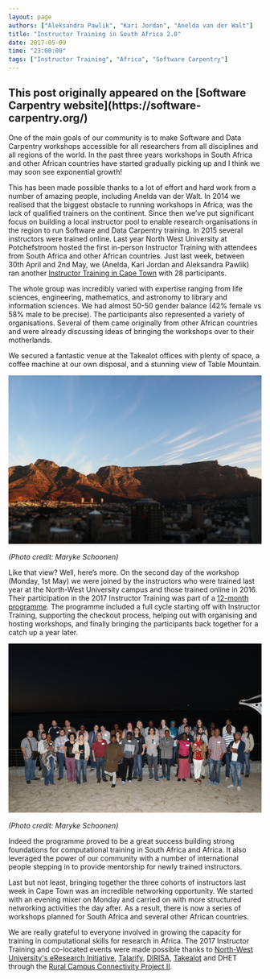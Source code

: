 ```yaml
---
layout: page
authors: ["Aleksandra Pawlik", "Kari Jordan", "Anelda van der Walt"]
title: "Instructor Training in South Africa 2.0"
date: 2017-05-09
time: "23:00:00"
tags: ["Instructor Training", "Africa", "Software Carpentry"]
---
```


<h2>This post originally appeared on the [Software Carpentry website](https://software-carpentry.org/)</h2>

One of the main goals of our community is to make Software and Data Carpentry workshops accessible for all researchers from all disciplines and all regions of the world. In the past three years workshops in South Africa and other African countries have started gradually picking up and I think we may soon see exponential growth!

This has been made possible thanks to a lot of effort and hard work from a number of amazing people, including Anelda van der Walt. In 2014 we realised that the biggest obstacle to running workshops in Africa, was the lack of qualified trainers on the continent.  Since then we’ve put significant focus on building a local instructor pool to enable research organisations in the region to run Software and Data Carpentry training. In 2015 several instructors were trained online. Last year North West University at Potchefstroom hosted the first in-person Instructor Training with attendees from South Africa and other African countries. Just last week, between 30th April and 2nd May, we (Anelda, Kari Jordan and Aleksandra Pawlik) ran another [Instructor Training in Cape Town](https://nwu-eresearch.github.io/2017-04-30-eResearchAfrica-ttt/) with 28 participants.

The whole group was incredibly varied with expertise ranging from life sciences, engineering, mathematics, and astronomy to library and information sciences. We had almost 50-50 gender balance (42% female vs 58% male to be precise). The participants also represented a variety of organisations. Several of them came originally from other African countries and were already discussing ideas of bringing the workshops over to their motherlands.

We secured a fantastic venue at the Takealot offices with plenty of space, a coffee machine at our own disposal, and a stunning view of Table Mountain.

<img src="../../../files/2017/05/table_mountain.JPG" width="800px">

*(Photo credit: Maryke Schoonen)*


Like that view? Well, here’s more. On the second day of the workshop (Monday, 1st May) we were joined by the instructors who were trained last year at the North-West University campus and those trained online in 2016. Their participation in the 2017 Instructor Training was part of a [12-month programme](https://figshare.com/articles/A_Programme_for_the_Development_of_Computational_and_Digital_Research_Capacity_in_South_Africa_and_Africa_-_phase_1/3382168). The programme included a full cycle starting off with Instructor Training, supporting the checkout process, helping out with organising and hosting workshops, and finally bringing the participants back together for a catch up a year later.

<img src="../../../files/2017/05/instructors_sa.JPG" width="800px">

*(Photo credit: Maryke Schoonen)*


Indeed the programme proved to be a great success building strong foundations for computational training in South Africa and Africa. It also leveraged the power of our community with a number of international people stepping in to provide mentorship for newly trained instructors. 

Last but not least, bringing together the three cohorts of instructors last week in Cape Town was an incredible networking opportunity. We started with an evening mixer on Monday and carried on with more structured networking activities the day after. As a result, there is now a series of workshops planned for South Africa and several other African countries.

We are really grateful to everyone involved in growing the capacity for training in computational skills for research in Africa. The 2017 Instructor Training and co-located events were made possible thanks to  [North-West University's eResearch Initiative](https://nwu-eresearch.github.io/2017-04-30-eResearchAfrica-ttt/www.nwu.ac.za/eresearch), [Talarify](http://www.talarify.co.za/), [DIRISA](https://nwu-eresearch.github.io/2017-04-30-eResearchAfrica-ttt/www.dirisa.ac.za), [Takealot](https://nwu-eresearch.github.io/2017-04-30-eResearchAfrica-ttt/www.takealot.com) and DHET through the [Rural Campus Connectivity Project II](http://www.usaf.ac.za/wp-content/uploads/2016/11/Discussion-document-The-Rural-Campuses-Connection-Project.pdf).





